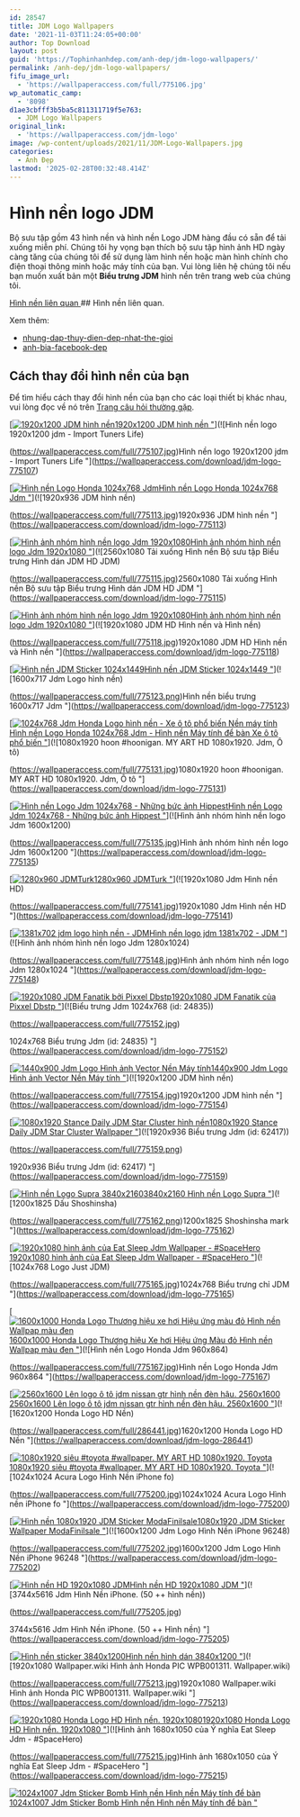 ```yaml
---
id: 28547
title: JDM Logo Wallpapers
date: '2021-11-03T11:24:05+00:00'
author: Top Download
layout: post
guid: 'https://Tophinhanhdep.com/anh-dep/jdm-logo-wallpapers/'
permalink: /anh-dep/jdm-logo-wallpapers/
fifu_image_url:
  - 'https://wallpaperaccess.com/full/775106.jpg'
wp_automatic_camp:
  - '8098'
d1ae3cbfff3b5ba5c811311719f5e763:
  - JDM Logo Wallpapers
original_link:
  - 'https://wallpaperaccess.com/jdm-logo'
image: /wp-content/uploads/2021/11/JDM-Logo-Wallpapers.jpg
categories:
  - Ảnh Đẹp
lastmod: '2025-02-28T00:32:48.414Z'
---
```

# Hình nền logo JDM

Bộ sưu tập gồm 43 hình nền và hình nền Logo JDM hàng đầu có sẵn để tải xuống miễn phí. Chúng tôi hy vọng bạn thích bộ sưu tập hình ảnh HD ngày càng tăng của chúng tôi để sử dụng làm hình nền hoặc màn hình chính cho điện thoại thông minh hoặc máy tính của bạn. Vui lòng liên hệ chúng tôi nếu bạn muốn xuất bản một **Biểu trưng JDM** hình nền trên trang web của chúng tôi.

[Hình nền liên quan ](#related) ## Hình nền liên quan.

   
 Xem thêm:

   
- [nhung-dap-thuy-dien-dep-nhat-the-gioi](https://tophinhanhdep.com/anh-dep/nhung-dap-thuy-dien-dep-nhat-the-gioi/)
- [anh-bia-facebook-dep](https://tophinhanhdep.com/anh-bia/anh-bia-facebook-dep/)

## Cách thay đổi hình nền của bạn

Để tìm hiểu cách thay đổi hình nền của bạn cho các loại thiết bị khác nhau, vui lòng đọc về nó trên [Trang câu hỏi thường gặp](https://tophinhanhdep.com/faq/).

  
[[![1920x1200 JDM hình nền](https://wallpaperaccess.com/full/775106.jpg)1920x1200 JDM hình nền "](https://wallpaperaccess.com/download/jdm-logo-775106)](![Hình nền logo 1920x1200 jdm - Import Tuners Life)

(https://wallpaperaccess.com/full/775107.jpg)Hình nền logo 1920x1200 jdm - Import Tuners Life "](https://wallpaperaccess.com/download/jdm-logo-775107)

[[![Hình nền Logo Honda 1024x768 Jdm](https://wallpaperaccess.com/full/775108.jpg)Hình nền Logo Honda 1024x768 Jdm "](https://wallpaperaccess.com/download/jdm-logo-775108)](![1920x936 JDM hình nền)

(https://wallpaperaccess.com/full/775113.jpg)1920x936 JDM hình nền "](https://wallpaperaccess.com/download/jdm-logo-775113)

[[![Hình ảnh nhóm hình nền logo Jdm 1920x1080](https://wallpaperaccess.com/full/775114.jpg)Hình ảnh nhóm hình nền logo Jdm 1920x1080 "](https://wallpaperaccess.com/download/jdm-logo-775114)](![2560x1080 Tải xuống Hình nền Bộ sưu tập Biểu trưng Hình dán JDM HD JDM)

(https://wallpaperaccess.com/full/775115.jpg)2560x1080 Tải xuống Hình nền Bộ sưu tập Biểu trưng Hình dán JDM HD JDM "](https://wallpaperaccess.com/download/jdm-logo-775115)

[[![Hình ảnh nhóm hình nền logo Jdm 1920x1080](https://wallpaperaccess.com/full/775116.jpg)Hình ảnh nhóm hình nền logo Jdm 1920x1080 "](https://wallpaperaccess.com/download/jdm-logo-775116)](![1920x1080 JDM HD Hình nền và Hình nền)

(https://wallpaperaccess.com/full/775118.jpg)1920x1080 JDM HD Hình nền và Hình nền "](https://wallpaperaccess.com/download/jdm-logo-775118)

[[![Hình nền JDM Sticker 1024x1449](https://wallpaperaccess.com/full/775119.jpg)Hình nền JDM Sticker 1024x1449 "](https://wallpaperaccess.com/download/jdm-logo-775119)](![1600x717 Jdm Logo hình nền)

(https://wallpaperaccess.com/full/775123.png)Hình nền biểu trưng 1600x717 Jdm "](https://wallpaperaccess.com/download/jdm-logo-775123)

[[![1024x768 Jdm Honda Logo hình nền - Xe ô tô phổ biến Nền máy tính](https://wallpaperaccess.com/full/775124.jpg)Hình nền Logo Honda 1024x768 Jdm - Hình nền Máy tính để bàn Xe ô tô phổ biến "](https://wallpaperaccess.com/download/jdm-logo-775124)](![1080x1920 hoon #hoonigan.  MY ART HD 1080x1920.  Jdm, Ô tô)

(https://wallpaperaccess.com/full/775131.jpg)1080x1920 hoon #hoonigan. MY ART HD 1080x1920. Jdm, Ô tô "](https://wallpaperaccess.com/download/jdm-logo-775131)

[[![Hình nền Logo Jdm 1024x768 - Những bức ảnh Hippest](https://wallpaperaccess.com/full/775133.jpg)Hình nền Logo Jdm 1024x768 - Những bức ảnh Hippest "](https://wallpaperaccess.com/download/jdm-logo-775133)](![Hình ảnh nhóm hình nền logo Jdm 1600x1200)

(https://wallpaperaccess.com/full/775135.jpg)Hình ảnh nhóm hình nền logo Jdm 1600x1200 "](https://wallpaperaccess.com/download/jdm-logo-775135)

[[![1280x960 JDMTurk](https://wallpaperaccess.com/full/775138.jpg)1280x960 JDMTurk "](https://wallpaperaccess.com/download/jdm-logo-775138)](![1920x1080 Jdm Hình nền HD)

(https://wallpaperaccess.com/full/775141.jpg)1920x1080 Jdm Hình nền HD "](https://wallpaperaccess.com/download/jdm-logo-775141)

[[![1381x702 jdm logo hình nền - JDM](https://wallpaperaccess.com/full/775147.jpg)Hình nền logo jdm 1381x702 - JDM "](https://wallpaperaccess.com/download/jdm-logo-775147)](![Hình ảnh nhóm hình nền logo Jdm 1280x1024)

(https://wallpaperaccess.com/full/775148.jpg)Hình ảnh nhóm hình nền logo Jdm 1280x1024 "](https://wallpaperaccess.com/download/jdm-logo-775148)

[[![1920x1080 JDM Fanatik bởi Pixxel Dbstp](https://wallpaperaccess.com/full/775151.jpg)1920x1080 JDM Fanatik của Pixxel Dbstp "](https://wallpaperaccess.com/download/jdm-logo-775151)](![Biểu trưng Jdm 1024x768 (id: 24835))

(https://wallpaperaccess.com/full/775152.jpg)

1024x768 Biểu trưng Jdm (id: 24835) "](https://wallpaperaccess.com/download/jdm-logo-775152)

[[![1440x900 Jdm Logo Hình ảnh Vector Nền Máy tính](https://wallpaperaccess.com/full/775153.jpg)1440x900 Jdm Logo Hình ảnh Vector Nền Máy tính "](https://wallpaperaccess.com/download/jdm-logo-775153)](![1920x1200 JDM hình nền)

(https://wallpaperaccess.com/full/775154.jpg)1920x1200 JDM hình nền "](https://wallpaperaccess.com/download/jdm-logo-775154)

[[![1080x1920 Stance Daily JDM Star Cluster hình nền](https://wallpaperaccess.com/full/775155.jpg)1080x1920 Stance Daily JDM Star Cluster Wallpaper "](https://wallpaperaccess.com/download/jdm-logo-775155)](![1920x936 Biểu trưng Jdm (id: 62417))

(https://wallpaperaccess.com/full/775159.png)

1920x936 Biểu trưng Jdm (id: 62417) "](https://wallpaperaccess.com/download/jdm-logo-775159)

[[![Hình nền Logo Supra 3840x2160](https://wallpaperaccess.com/full/775160.jpg)3840x2160 Hình nền Logo Supra "](https://wallpaperaccess.com/download/jdm-logo-775160)](![1200x1825 Dấu Shoshinsha)

(https://wallpaperaccess.com/full/775162.png)1200x1825 Shoshinsha mark "](https://wallpaperaccess.com/download/jdm-logo-775162)

[[![1920x1080 hình ảnh của Eat Sleep Jdm Wallpaper - #SpaceHero](https://wallpaperaccess.com/full/775164.jpg)1920x1080 hình ảnh của Eat Sleep Jdm Wallpaper - #SpaceHero "](https://wallpaperaccess.com/download/jdm-logo-775164)](![1024x768 Logo Just JDM)

(https://wallpaperaccess.com/full/775165.jpg)1024x768 Biểu trưng chỉ JDM "](https://wallpaperaccess.com/download/jdm-logo-775165)

[[![1600x1000 Honda Logo Thương hiệu xe hơi Hiệu ứng màu đỏ Hình nền Wallpap màu đen](https://wallpaperaccess.com/full/775166.jpg)1600x1000 Honda Logo Thương hiệu Xe hơi Hiệu ứng Màu đỏ Hình nền Wallpap màu đen "](https://wallpaperaccess.com/download/jdm-logo-775166)](![Hình nền Logo Honda Jdm 960x864)

(https://wallpaperaccess.com/full/775167.jpg)Hình nền Logo Honda Jdm 960x864 "](https://wallpaperaccess.com/download/jdm-logo-775167)

[[![2560x1600 Lên logo ô tô jdm nissan gtr hình nền đèn hậu.  2560x1600](https://wallpaperaccess.com/full/491797.jpg)2560x1600 Lên logo ô tô jdm nissan gtr hình nền đèn hậu. 2560x1600 "](https://wallpaperaccess.com/download/jdm-logo-491797)](![1620x1200 Honda Logo HD Nền)

(https://wallpaperaccess.com/full/286441.jpg)1620x1200 Honda Logo HD Nền "](https://wallpaperaccess.com/download/jdm-logo-286441)

[[![1080x1920 siêu #toyota #wallpaper.  MY ART HD 1080x1920.  Toyota](https://wallpaperaccess.com/full/775198.jpg)1080x1920 siêu #toyota #wallpaper. MY ART HD 1080x1920. Toyota "](https://wallpaperaccess.com/download/jdm-logo-775198)](![1024x1024 Acura Logo Hình Nền iPhone fo)

(https://wallpaperaccess.com/full/775200.jpg)1024x1024 Acura Logo Hình nền iPhone fo "](https://wallpaperaccess.com/download/jdm-logo-775200)

[[![Hình nền 1080x1920 JDM Sticker ModaFinilsale](https://wallpaperaccess.com/full/775201.jpg)1080x1920 JDM Sticker Wallpaper ModaFinilsale "](https://wallpaperaccess.com/download/jdm-logo-775201)](![1600x1200 Jdm Logo Hình Nền iPhone 96248)

(https://wallpaperaccess.com/full/775202.jpg)1600x1200 Jdm Logo Hình Nền iPhone 96248 "](https://wallpaperaccess.com/download/jdm-logo-775202)

[[![Hình nền HD 1920x1080 JDM](https://wallpaperaccess.com/full/775204.jpg)Hình nền HD 1920x1080 JDM "](https://wallpaperaccess.com/download/jdm-logo-775204)](![3744x5616 Jdm Hình Nền iPhone.  (50 ++ hình nền))

(https://wallpaperaccess.com/full/775205.jpg)

3744x5616 Jdm Hình Nền iPhone. (50 ++ Hình nền) "](https://wallpaperaccess.com/download/jdm-logo-775205)

[[![Hình nền sticker 3840x1200](https://wallpaperaccess.com/full/644857.jpg)Hình nền hình dán 3840x1200 "](https://wallpaperaccess.com/download/jdm-logo-644857)](![1920x1080 Wallpaper.wiki Hình ảnh Honda PIC WPB001311.  Wallpaper.wiki)

(https://wallpaperaccess.com/full/775213.jpg)1920x1080 Wallpaper.wiki Hình ảnh Honda PIC WPB001311. Wallpaper.wiki "](https://wallpaperaccess.com/download/jdm-logo-775213)

[[![1920x1080 Honda Logo HD Hình nền.  1920x1080](https://wallpaperaccess.com/full/775214.jpg)1920x1080 Honda Logo HD Hình nền. 1920x1080 "](https://wallpaperaccess.com/download/jdm-logo-775214)](![Hình ảnh 1680x1050 của Ý nghĩa Eat Sleep Jdm - #SpaceHero)

(https://wallpaperaccess.com/full/775215.jpg)Hình ảnh 1680x1050 của Ý nghĩa Eat Sleep Jdm - #SpaceHero "](https://wallpaperaccess.com/download/jdm-logo-775215)

[![1024x1007 Jdm Sticker Bomb Hình nền Hình nền Máy tính để bàn](https://wallpaperaccess.com/full/775216.jpg)1024x1007 Jdm Sticker Bomb Hình nền Hình nền Máy tính để bàn "](https://wallpaperaccess.com/download/jdm-logo-775216)
